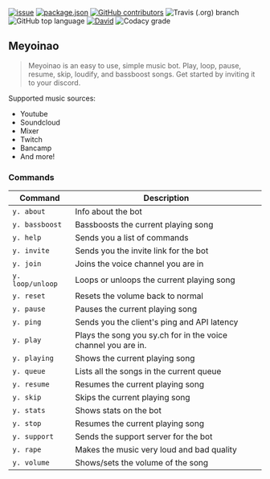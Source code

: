 [![issue](https://img.shields.io/github/issues/miyuki2002/Meyoinao?style=for-the-badge)](https://github.com/miyuki2002/Meyoinao/issues)
[![package.json](https://img.shields.io/github/package-json/v/miyuki2002/Meyoinao?label=Package.json&style=for-the-badge)](https://github.com/miyuki2002/Meyoinao/blob/main/package.json)
[![GitHub contributors](https://img.shields.io/github/contributors/miyuki2002/Meyoinao?color=g&style=for-the-badge)](https://img.shields.io/github/contributors/miyuki2002/Meyoinao?color=g&style=for-the-badge)
![Travis (.org) branch](https://img.shields.io/travis/miyuki2002/Meyoinao/master?label=Travis-CI&style=for-the-badge)
![GitHub top language](https://img.shields.io/github/languages/top/miyuki2002/Meyoinao?style=for-the-badge)
[![David](https://img.shields.io/david/miyuki2002/Meyoinao?style=for-the-badge)](https://david-dm.org/miyuki2002/Meyoinao)
![Codacy grade](https://img.shields.io/codacy/grade/641d77710a564cebba4f2b75b9f3a97d?logo=codacy&style=for-the-badge)

## Meyoinao
>Meyoinao is an easy to use, simple music bot. Play, loop, pause, resume, skip, loudify, and bassboost songs.  Get started by inviting it to your discord.

Supported music sources:
- Youtube
- Soundcloud
- Mixer
- Twitch
- Bancamp
- And more!

### Commands

Command | Description
--- | ---
`y. about` | Info about the bot
`y. bassboost` | Bassboosts the current playing song
`y. help` | Sends you a list of commands
`y. invite` | Sends you the invite link for the bot
`y. join` | Joins the voice channel you are in
`y. loop/unloop` | Loops or unloops the current playing song
`y. reset` | Resets the volume back to normal
`y. pause` | Pauses the current playing song
`y. ping` | Sends you the client's ping and API latency
`y. play` | Plays the song you sy.ch for in the voice channel you are in.
`y. playing` | Shows the current playing song
`y. queue` | Lists all the songs in the current queue
`y. resume` | Resumes the current playing song
`y. skip` | Skips the current playing song
`y. stats` | Shows stats on the bot
`y. stop` | Resumes the current playing song
`y. support` | Sends the support server for the bot
`y. rape` | Makes the music very loud and bad quality
`y. volume` | Shows/sets the volume of the song
